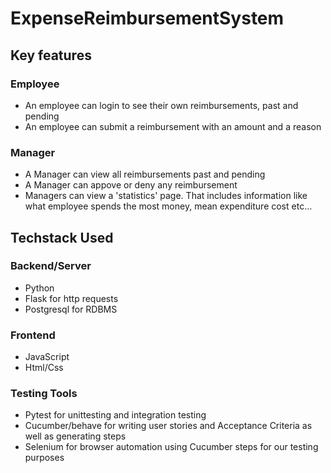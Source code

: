 # ExpenseReimbursementSystem

## Key features

### Employee
 - An employee can login to see their own reimbursements, past and pending
- An employee can submit a reimbursement with an amount and a reason

### Manager
- A Manager can view all reimbursements past and pending
- A Manager can appove or deny any reimbursement
- Managers can view a 'statistics' page. That includes information like what employee spends the most money, mean expenditure cost etc...

## Techstack Used
### Backend/Server
- Python
- Flask for http requests
- Postgresql for RDBMS

### Frontend
- JavaScript
- Html/Css

### Testing Tools
- Pytest for unittesting and integration testing
- Cucumber/behave for writing user stories and Acceptance Criteria as well as generating steps
- Selenium for browser automation using Cucumber steps for our testing purposes
